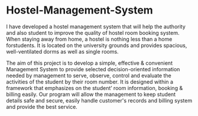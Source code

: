 # Hostel-Management-System
I have developed a hostel management system that will help the authority and also student to improve the quality of hostel room booking system. When staying away from home, a hostel is nothing less than a home forstudents. It is located on the university grounds and provides spacious, well-ventilated dorms as well as single rooms.


The aim of this project is to develop a simple, effective & convenient Management System to
provide selected decision-oriented information needed by management to serve, observe, control
and evaluate the activities of the student by their room number. It is designed within a framework
that emphasizes on the student’ room information, booking & billing easily. Our program will
allow the management to keep student details safe and secure, easily handle customer's records
and billing system and provide the best service.
